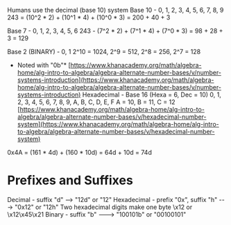 
Humans use the decimal (base 10) system
Base 10 - 0, 1, 2, 3, 4, 5, 6, 7, 8, 9
243 = (10^2 * 2) + (10^1 * 4) + (10^0 * 3) = 200 + 40 + 3

Base 7 - 0, 1, 2, 3, 4, 5, 6
243 - (7^2 * 2) + (7^1 * 4) + (7^0 * 3) = 98 + 28 + 3 = 129

Base 2 (BINARY) - 0, 1
2^10 = 1024, 2^9 = 512, 2^8 = 256, 2^7 = 128
* Noted with "0b"*
[https://www.khanacademy.org/math/algebra-home/alg-intro-to-algebra/algebra-alternate-number-bases/v/number-systems-introduction](https://www.khanacademy.org/math/algebra-home/alg-intro-to-algebra/algebra-alternate-number-bases/v/number-systems-introduction)
Hexadecimal - Base 16 (Hexa = 6, Dec = 10)
0, 1, 2, 3, 4, 5, 6, 7, 8, 9, A, B, C, D, E, F
A = 10, B = 11, C = 12
[https://www.khanacademy.org/math/algebra-home/alg-intro-to-algebra/algebra-alternate-number-bases/v/hexadecimal-number-system](https://www.khanacademy.org/math/algebra-home/alg-intro-to-algebra/algebra-alternate-number-bases/v/hexadecimal-number-system)

0x4A = (161 * 4d) + (160 * 10d) = 64d + 10d = 74d

# Prefixes and Suffixes

Decimal - suffix "d" --> "12d" or "12"
Hexadecimal - prefix "0x", suffix "h" ---> "0x12" or "12h"
	Two hexadecimal digits make one byte
	\\x12 or \\x12\\x45\\x21 
Binary - suffix "b" ---> "100101b" or "00100101"
